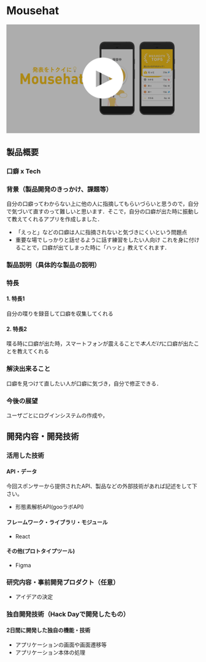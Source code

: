 # Mousehat

[![Product Name](image.png)](https://www.youtube.com/watch?v=G5rULR53uMk)

## 製品概要
### 口癖 x Tech

### 背景（製品開発のきっかけ、課題等）
自分の口癖ってわからない上に他の人に指摘してもらいづらいと思うので，自分で気づいて直すのって難しいと思います．そこで，自分の口癖が出た時に振動して教えてくれるアプリを作成しました．
- 「えっと」などの口癖は人に指摘されないと気づきにくいという問題点
-  重要な場でしっかりと話せるように話す練習をしたい人向け
これを身に付けることで，口癖が出てしまった時に「ハッと」教えてくれます．
### 製品説明（具体的な製品の説明）

### 特長

#### 1. 特長1
自分の喋りを録音して口癖を収集してくれる

#### 2. 特長2
喋る時に口癖が出た時，スマートフォンが震えることで*本人だけ*に口癖が出たことを教えてくれる


### 解決出来ること
口癖を見つけて直したい人が口癖に気づき，自分で修正できる．

### 今後の展望
ユーザごとにログインシステムの作成や，

## 開発内容・開発技術
### 活用した技術
#### API・データ
今回スポンサーから提供されたAPI、製品などの外部技術があれば記述をして下さい。

* 形態素解析API(gooラボAPI)

#### フレームワーク・ライブラリ・モジュール
* React

#### その他(プロトタイプツール)
* Figma

### 研究内容・事前開発プロダクト（任意）

* アイデアの決定


### 独自開発技術（Hack Dayで開発したもの）
#### 2日間に開発した独自の機能・技術
* アプリケーションの画面や画面遷移等
* アプリケーション本体の処理
